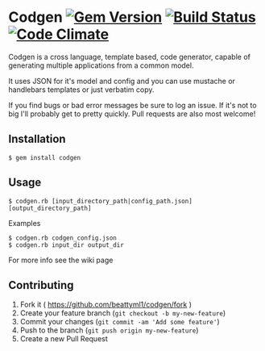 # Codgen [![Gem Version](https://badge.fury.io/rb/codgen.svg)](http://badge.fury.io/rb/codgen) [![Build Status](https://travis-ci.org/beattyml1/codgen.svg)](https://travis-ci.org/beattyml1/codgen) [![Code Climate](https://codeclimate.com/github/beattyml1/codgen/badges/gpa.svg)](https://codeclimate.com/github/beattyml1/codgen)

Codgen is a cross language, template based, code generator, capable of generating multiple applications from a common model.

It uses JSON for it's model and config and you can use mustache or handlebars templates or just verbatim copy. 

If you find bugs or bad error messages be sure to log an issue. If it's not to big I'll probably get to pretty quickly. Pull requests are also most welcome!




## Installation

    $ gem install codgen

## Usage

    $ codgen.rb [input_directory_path|config_path.json] [output_directory_path]

Examples

    $ codgen.rb codgen_config.json
    $ codgen.rb input_dir output_dir
    
For more info see the wiki page

## Contributing

1. Fork it ( https://github.com/beattyml1/codgen/fork )
2. Create your feature branch (`git checkout -b my-new-feature`)
3. Commit your changes (`git commit -am 'Add some feature'`)
4. Push to the branch (`git push origin my-new-feature`)
5. Create a new Pull Request
